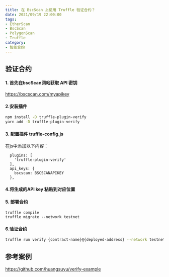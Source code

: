 ```yaml
---
title: 在 BscScan 上使用 Truffle 验证合约？
date: 2021/09/19 22:00:00
tags:
- EtherScan
- BscScan
- PolygonScan
- Truffle
category:
- 智能合约
---
```


## 验证合约

#### 1. 首先在bscScan网站获取 API 密钥

https://bscscan.com/myapikey

<!-- more -->

#### 2.安装插件

```bash
npm install -D truffle-plugin-verify
yarn add -D truffle-plugin-verify
```

<!-- more -->

#### 3. 配置插件 truffle-config.js

在js中添加以下内容：

```
  plugins: [
    'truffle-plugin-verify'
  ],
  api_keys: {
    bscscan: BSCSCANAPIKEY
  },
```

#### 4.将生成的API key 粘贴到对应位置

#### 5. 部署合约

```
truffle compile
truffle migrate --network testnet
```

#### 6.验证合约

```bash
truffle run verify {contract-name}@{deployed-address} --network testnet
```

## 参考案例

https://github.com/huangsuyu/verify-example